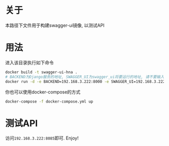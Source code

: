 # 关于
本路径下文件用于构建swagger-ui镜像, 以测试API

# 用法
进入该目录执行如下命令
```bash
docker build -t swagger-ui-hna .
# BACKEND为Django服务的地址, SWAGGER_UI为swagger_ui将要运行的地址, 请不要输入0.0.0.0等IP以免出现502
docker run -d -e BACKEND=192.168.3.222:8000 -e SWAGGER_UI=192.168.3.222:8085 -p 8085:80 swagger-ui-hna
```
你也可以使用docker-compose的方式
```bash
docker-compose -f docker-compose.yml up
```
# 测试API
访问`192.168.3.222:8085`即可. Enjoy!
